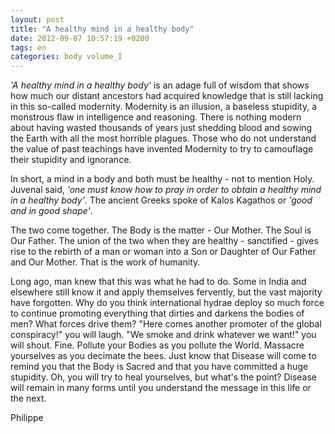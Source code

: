 ```yaml
---
layout: post
title: "A healthy mind in a healthy body"
date: 2012-09-07 10:57:19 +0200
tags: en
categories: body volume_I
---
```

*'A healthy mind in a healthy body'* is an adage full of wisdom that shows how much our distant ancestors had acquired knowledge that is still lacking in this so-called modernity. Modernity is an illusion, a baseless stupidity, a monstrous flaw in intelligence and reasoning. There is nothing modern about having wasted thousands of years just shedding blood and sowing the Earth with all the most horrible plagues. Those who do not understand the value of past teachings have invented Modernity to try to camouflage their stupidity and ignorance.

In short, a mind in a body and both must be healthy - not to mention Holy. Juvenal said, *'one must know how to pray in order to obtain a healthy mind in a healthy body'*. The ancient Greeks spoke of Kalos Kagathos or *'good and in good shape'*.

The two come together. The Body is the matter - Our Mother. The Soul is Our Father. The union of the two when they are healthy - sanctified - gives rise to the rebirth of a man or woman into a Son or Daughter of Our Father and Our Mother. That is the work of humanity.

Long ago, man knew that this was what he had to do. Some in India and elsewhere still know it and apply themselves fervently, but the vast majority have forgotten. Why do you think international hydrae deploy so much force to continue promoting everything that dirties and darkens the bodies of men? What forces drive them? "Here comes another promoter of the global conspiracy!" you will laugh. "We smoke and drink whatever we want!" you will shout. Fine. Pollute your Bodies as you pollute the World. Massacre yourselves as you decimate the bees. Just know that Disease will come to remind you that the Body is Sacred and that you have committed a huge stupidity. Oh, you will try to heal yourselves, but what's the point? Disease will remain in many forms until you understand the message in this life or the next.

Philippe

<!-- 
This work is licensed under a Creative Commons Attribution-NonCommercial 4.0 International License.
-->